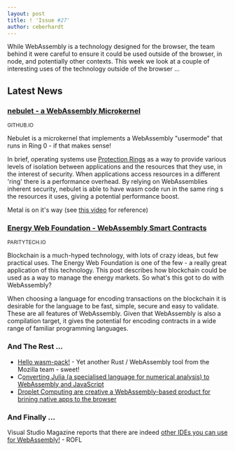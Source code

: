 ```yaml
---
layout: post
title: ! 'Issue #27'
author: ceberhardt
---
```


While WebAssembly is a technology designed for the browser, the team behind it were careful to ensure it could be used outside of the browser, in node, and potentially other contexts. This week we look at a couple of interesting uses of the technology outside of the browser ...

## Latest News

### [nebulet - a WebAssembly Microkernel](https://github.com/nebulet/nebulet)

<small>GITHUB.IO</small>

Nebulet is a microkernel that implements a WebAssembly "usermode" that runs in Ring 0 - if that makes sense!

In brief, operating systems use [Protection Rings](https://en.wikipedia.org/wiki/Protection_ring) as a way to provide various levels of isolation between applications and the resources that they use, in the interest of security. When applications access resources in a different 'ring' there is a performance overhead. By relying on WebAssemblies inherent security, nebulet is able to have wasm code run in the same ring s the resources it uses, giving a potential performance boost.

Metal is on it's way (see [this video](https://www.destroyallsoftware.com/talks/the-birth-and-death-of-javascript) for reference)

### [Energy Web Foundation - WebAssembly Smart Contracts](https://paritytech.io/private-transactions-webassembly-and-permissioning-new-features-energy-web-foundation-blockchain-for-energy/)

<small>PARITYTECH.IO</small>

Blockchain is a much-hyped technology, with lots of crazy ideas, but few practical uses. The Energy Web Foundation is one of the few - a really great application of this technology. This post describes how blockchain could be used as a way to manage the energy markets. So what's this got to do with WebAssembly?

When choosing a language for encoding transactions on the blockchain it is desirable for the language to be fast, simple, secure and easy to validate. These are all features of WebAssembly. Given that WebAssembly is also a compilation target, it gives the potential for encoding contracts in a wide range of familiar programming languages.


### And The Rest ...

 - [Hello wasm-pack!](https://hacks.mozilla.org/2018/04/hello-wasm-pack) - Yet another Rust / WebAssembly tool from the Mozilla team - sweet!
 - C[onverting Julia (a specialised language for numerical analysis) to WebAssembly and JavaScript](https://www.juliabloggers.com/converting-julia-to-javascript-and-webassembly/)
 - [Droplet Computing are creative a WebAssembly-based product for brining native apps to the browser](http://www.aboutchromebooks.com/news/droplet-brings-native-cross-platform-apps-to-browsers-through-webassembly/)

### And Finally ...

Visual Studio Magazine reports that there are indeed [other IDEs you can use for WebAssembly!](https://visualstudiomagazine.com/articles/2018/04/17/webassembly-studio.aspx?m=1) - ROFL

